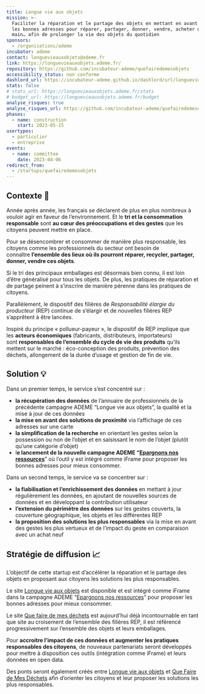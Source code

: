```yaml
---
title: Longue vie aux objets
mission: >-
  Faciliter la réparation et le partage des objets en mettant en avant toutes
  les bonnes adresses pour réparer, partager, donner, vendre, acheter de seconde
  main… afin de prolonger la vie des objets du quotidien
sponsors:
  - /organisations/ademe
incubator: ademe
contact: longuevieauxobjets@ademe.fr
link: https://longuevieauxobjets.ademe.fr/
repository: https://github.com/incubateur-ademe/quefairedemesobjets
accessibility_status: non conforme
dashlord_url: https://incubateur-ademe.github.io/dashlord/url/longuevieauxobjets-ademe-fr/
stats: false
# stats_url: https://longuevieauxobjets.ademe.fr/stats
# budget_url: https://longuevieauxobjets.ademe.fr/budget
analyse_risques: true
analyse_risques_url: https://github.com/incubateur-ademe/quefairedemesobjets/blob/main/SECURITY.md
phases:
  - name: construction
    start: 2023-05-15
usertypes:
  - particulier
  - entreprise
events:
  - name: committee
    date: 2023-04-06
redirect_from:
  - /startups/quefairedemesobjets
---
```

## Contexte 👀

Année après année, les français se déclarent de plus en plus nombreux à vouloir agir en faveur de l’environnement. Et le **tri et la consommation responsable** sont **au cœur des préoccupations** **et des gestes** que les citoyens peuvent mettre en place.

Pour se désencombrer et consommer de manière plus responsable, les citoyens comme les professionnels du secteur ont besoin de connaître **l’ensemble des lieux où ils pourront réparer, recycler, partager, donner, vendre ces objets**.

Si le tri des principaux emballages est désormais bien connu, il est loin d’être généralisé pour tous les objets. De plus, les pratiques de réparation et de partage peinent à s’inscrire de manière pérenne dans les pratiques de citoyens.

Parallèlement, le dispositif des filières de *Responsabilité élargie du producteur* (REP) continue de s’élargir et de nouvelles filières REP s’apprêtent à être lancées.

Inspiré du principe « pollueur-payeur », le dispositif de REP implique que les **acteurs économiques** (fabricants, distributeurs, importateurs) sont **responsables de l’ensemble du cycle de vie des produits** qu’ils mettent sur le marché : éco-conception des produits, prévention des déchets, allongement de la durée d’usage et gestion de fin de vie.

## Solution 💡

Dans un premier temps, le service s’est concentré sur :

- **la récupération des données** de l’annuaire de professionnels de la précédente campagne ADEME “Longue vie aux objets”, la qualité et la mise à jour de ces données
- **la mise en avant des solutions de proximité** via l’affichage de ces adresses sur une carte
- **la simplification de la recherche** en orientant les gestes selon la possession ou non de l’objet et en saisissant le nom de l’objet (plutôt qu’une catégorie d’objet)
- l**e lancement de la nouvelle campagne ADEME “[Epargnons nos ressources](https://epargnonsnosressources.gouv.fr/)**” où l’outil y est intégré comme iFrame pour proposer les bonnes adresses pour mieux consommer.

Dans un second temps, le service va se concentrer sur :

- **la fiabilisation et l’enrichissement des données** en mettant à jour régulièrement les données, en ajoutant de nouvelles sources de données et en développant la contribution utilisateur
- **l’extension du périmètre des données** sur les gestes couverts, la couverture géographique, les objets et les différentes REP
- **la proposition des solutions les plus responsables** via la mise en avant des gestes les plus vertueux et de l’impact du geste en comparaison avec un achat neuf

## Stratégie de diffusion 📈

L’objectif de cette startup est d’accélérer la réparation et le partage des objets en proposant aux citoyens les solutions les plus responsables.

Le site [Longue vie aux objets](https://longuevieauxobjets.ademe.fr/) est disponible et est intégré comme iFrame dans la campagne ADEME “[Epargnons nos ressources](https://epargnonsnosressources.gouv.fr/)” pour proposer les bonnes adresses pour mieux consommer.

Le site [Que faire de mes déchets](https://quefairedemesdechets.ademe.fr/) est aujourd’hui déjà incontournable en tant que site au croisement de l’ensemble des filières REP, il est référencé progressivement sur l’ensemble des objets et leurs emballages.

Pour **accroitre l’impact de ces données et augmenter les pratiques responsables des citoyens**, de nouveaux partenariats seront développés pour mettre à disposition ces outils (intégration comme iFrame) et leurs données en open data.

Des ponts seront également créés entre [Longue vie aux objets](https://longuevieauxobjets.ademe.fr/) et [Que Faire de Mes Déchets](https://quefairedemesdechets.ademe.fr/) afin d’orienter les citoyens et leur proposer les solutions les plus responsables.

